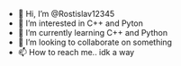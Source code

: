 - 👋 Hi, I’m @Rostislav12345
- 👀 I’m interested in C++ and Pyton
- 🌱 I’m currently learning C++ and Python
- 💞️ I’m looking to collaborate on something
- 📫 How to reach me.. idk a way

<!---
Rostislav12345/Rostislav12345 is a ✨ special ✨ repository because its `README.md` (this file) appears on 
